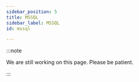```yaml
---
sidebar_position: 5
title: MSSQL
sidebar_label: MSSQL
id: mssql

---
```

:::note

We are still working on this page. Please be patient.

:::